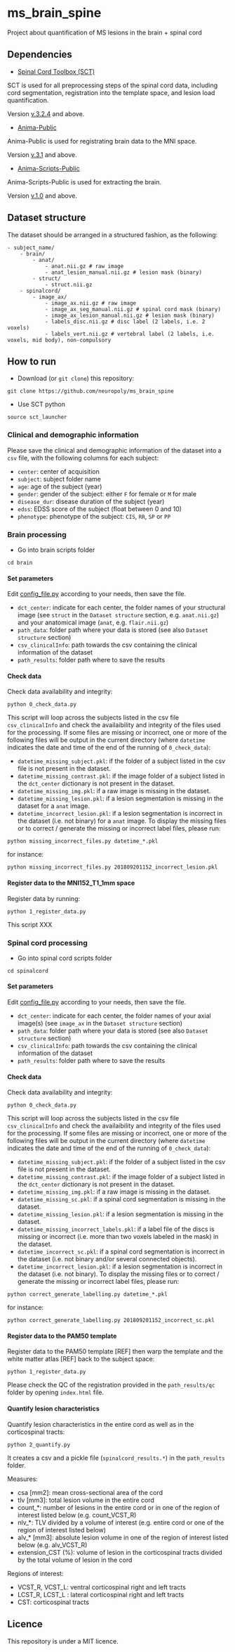 # ms_brain_spine
Project about quantification of MS lesions in the brain + spinal cord

## Dependencies
- [Spinal Cord Toolbox (SCT)](https://github.com/neuropoly/spinalcordtoolbox)

SCT is used for all preprocessing steps of the spinal cord data, including cord segmentation, registration into the template space, and lesion load quantification.

Version [v.3.2.4](https://github.com/neuropoly/spinalcordtoolbox/releases/v3.2.4) and above.

- [Anima-Public](https://github.com/Inria-Visages/Anima-Public)

Anima-Public is used for registrating brain data to the MNI space.

Version [v.3.1](https://github.com/Inria-Visages/Anima-Public/tree/v3.1) and above.

- [Anima-Scripts-Public](https://github.com/Inria-Visages/Anima-Scripts-Public)

Anima-Scripts-Public is used for extracting the brain.

Version [v.1.0](https://github.com/Inria-Visages/Anima-Scripts-Public/tree/v1.0) and above.


## Dataset structure
The dataset should be arranged in a structured fashion, as the following:
~~~
- subject_name/
	- brain/
		- anat/
			- anat.nii.gz # raw image
			- anat_lesion_manual.nii.gz # lesion mask (binary)
		- struct/
			- struct.nii.gz
	- spinalcord/
	    - image_ax/
			- image_ax.nii.gz # raw image
			- image_ax_seg_manual.nii.gz # spinal cord mask (binary)
			- image_ax_lesion_manual.nii.gz # lesion mask (binary)
			- labels_disc.nii.gz # disc label (2 labels, i.e. 2 voxels)
			- labels_vert.nii.gz # vertebral label (2 labels, i.e. voxels, mid body), non-compulsory
~~~

## How to run

- Download (or `git clone`) this repository:
~~~
git clone https://github.com/neuropoly/ms_brain_spine
~~~

- Use SCT python
~~~
source sct_launcher
~~~

### Clinical and demographic information
Please save the clinical and demographic information of the dataset into a `csv` file, with the following columns for each subject:
- `center`: center of acquisition
- `subject`: subject folder name
- `age`: age of the subject (year)
- `gender`: gender of the subject: either `F` for female or `M` for male
- `disease_dur`: disease duration of the subject (year)
- `edss`: EDSS score of the subject (float between 0 and 10)
- `phenotype`: phenotype of the subject: `CIS`, `RR`, `SP` or `PP`

### Brain processing

- Go into brain scripts folder
~~~
cd brain
~~~

#### Set parameters
Edit [config_file.py](brain/config_file.py) according to your needs, then save the file.
- `dct_center`: indicate for each center, the folder names of your structural image (see `struct` in the `Dataset structure` section, e.g. `anat.nii.gz`) and your anatomical image (`anat`, e.g. `flair.nii.gz`)
- `path_data`: folder path where your data is stored (see also `Dataset structure` section)
- `csv_clinicalInfo`: path towards the csv containing the clinical information of the dataset
- `path_results`: folder path where to save the results

#### Check data
Check data availability and integrity:
~~~
python 0_check_data.py
~~~
This script will loop across the subjects listed in the csv file `csv_clinicalInfo` and check the availaibility and integrity of the files used for the processing. If some files are missing or incorrect, one or more of the following files will be output in the current directory (where `datetime` indicates the date and time of the end of the running of `0_check_data`):
- `datetime_missing_subject.pkl`: if the folder of a subject listed in the csv file is not present in the dataset.
- `datetime_missing_contrast.pkl`: if the image folder of a subject listed in the `dct_center` dictionary is not present in the dataset.
- `datetime_missing_img.pkl`: if a raw image is missing in the dataset.
- `datetime_missing_lesion.pkl`: if a lesion segmentation is missing in the dataset for a `anat` image.
- `datetime_incorrect_lesion.pkl`: if a lesion segmentation is incorrect in the dataset (i.e. not binary) for a `anat` image.
To display the missing files or to correct / generate the missing or incorrect label files, please run:
~~~
python missing_incorrect_files.py datetime_*.pkl
~~~
for instance:
~~~
python missing_incorrect_files.py 201809201152_incorrect_lesion.pkl
~~~

#### Register data to the MNI152_T1_1mm space
Register data by running:
~~~
python 1_register_data.py
~~~
This script XXX

### Spinal cord processing

- Go into spinal cord scripts folder
~~~
cd spinalcord
~~~

#### Set parameters
Edit [config_file.py](spinalcord/config_file.py) according to your needs, then save the file.
- `dct_center`: indicate for each center, the folder names of your axial image(s) (see `image_ax` in the `Dataset structure` section)
- `path_data`: folder path where your data is stored (see also `Dataset structure` section)
- `csv_clinicalInfo`: path towards the csv containing the clinical information of the dataset
- `path_results`: folder path where to save the results

#### Check data
Check data availability and integrity:
~~~
python 0_check_data.py
~~~
This script will loop across the subjects listed in the csv file `csv_clinicalInfo` and check the availaibility and integrity of the files used for the processing. If some files are missing or incorrect, one or more of the following files will be output in the current directory (where `datetime` indicates the date and time of the end of the running of `0_check_data`):
- `datetime_missing_subject.pkl`: if the folder of a subject listed in the csv file is not present in the dataset.
- `datetime_missing_contrast.pkl`: if the image folder of a subject listed in the `dct_center` dictionary is not present in the dataset.
- `datetime_missing_img.pkl`: if a raw image is missing in the dataset.
- `datetime_missing_sc.pkl`: if a spinal cord segmentation is missing in the dataset.
- `datetime_missing_lesion.pkl`: if a lesion segmentation is missing in the dataset.
- `datetime_missing_incorrect_labels.pkl`: if a label file of the discs is missing or incorrect (i.e. more than two voxels labeled in the mask) in the dataset.
- `datetime_incorrect_sc.pkl`: if a spinal cord segmentation is incorrect in the dataset (i.e. not binary and/or several connected objects).
- `datetime_incorrect_lesion.pkl`: if a lesion segmentation is incorrect in the dataset (i.e. not binary).
To display the missing files or to correct / generate the missing or incorrect label files, please run:
~~~
python correct_generate_labelling.py datetime_*.pkl
~~~
for instance:
~~~
python correct_generate_labelling.py 201809201152_incorrect_sc.pkl
~~~

#### Register data to the PAM50 template
Register data to the PAM50 template [REF] then warp the template and the white matter atlas [REF] back to the subject space:
~~~
python 1_register_data.py
~~~

Please check the QC of the registration provided in the `path_results/qc` folder by opening `index.html` file.

#### Quantify lesion characteristics
Quantify lesion characteristics in the entire cord as well as in the corticospinal tracts:
~~~
python 2_quantify.py
~~~

It creates a csv and a pickle file (`spinalcord_results.*`) in the `path_results` folder.

Measures:
- csa [mm2]: mean cross-sectional area of the cord
- tlv [mm3]: total lesion volume in the entire cord
- count_*: number of lesions in the entire cord or in one of the region of interest listed below (e.g. count_VCST_R)
- nlv_*: TLV divided by a volume of interest (e.g. entire cord or one of the region of interest listed below)
- alv_* [mm3]: absolute lesion volume in one of the region of interest listed below (e.g. alv_VCST_R)
- extension_CST (%): volume of lesion in the corticospinal tracts divided by the total volume of lesion in the cord

Regions of interest:
- VCST_R, VCST_L: ventral corticospinal right and left tracts
- LCST_R, LCST_L : lateral corticospinal right and left tracts
- CST: corticospinal tracts

## Licence
This repository is under a MIT licence.

